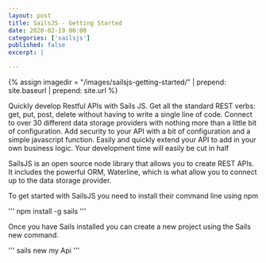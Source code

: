 ```yaml
---
layout: post
title: SailsJS - Getting Started
date: 2020-02-19 06:00
categories: ['sailsjs']
published: false
excerpt: |

---
```


{% assign imagedir = "/images/sailsjs-getting-started/" | prepend: site.baseurl | prepend: site.url %}

Quickly develop Restful APIs with Sails JS.   Get all the standard REST verbs: get, put, post, delete without having to write a single line of code.  Connect to over 30 different data storage providers with nothing more than a little bit of configuration.  Add security to your API with a bit of configuration and a simple javascript function.  Easily and quickly extend your API to add in your own business logic.  Your development time will easily be cut in half  

SailsJS is an open source node library that allows you to create REST APIs.  It includes the powerful ORM, Waterline, which is what allow you to connect up to the data storage provider.  

To get started with SailsJS you need to install their command line using npm 

'''
npm install -g sails
'''

Once you have Sails installed you can create a new project using the Sails new command.

'''
sails new my Api
'''
